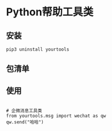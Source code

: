 # Python帮助工具类

## 安装
```shell
pip3 uninstall yourtools
```

## 包清单


## 使用
```shell

# 企微消息工具类
from yourtools.msg import wechat as qw
qw.send("哈哈")
```
